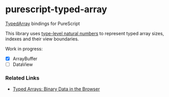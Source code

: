 # purescript-typed-array

[TypedArray](http://www.ecma-international.org/ecma-262/6.0/#sec-typedarray-objects) bindings for PureScript

This library uses [type-level natural numbers](https://pursuit.purescript.org/packages/purescript-typelevel/3.0.0/docs/Data.Typelevel.Num) to represent typed array sizes, indexes and their view boundaries.

Work in progress:

- [x] ArrayBuffer
- [ ] DataView

### Related Links

* [Typed Arrays: Binary Data in the Browser](https://www.html5rocks.com/en/tutorials/webgl/typed_arrays/)
